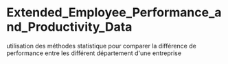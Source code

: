 # Extended_Employee_Performance_and_Productivity_Data
utilisation des méthodes statistique pour comparer la différence de performance entre les différent département d'une entreprise 
